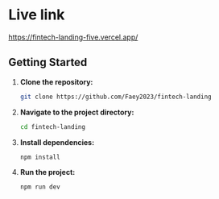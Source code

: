 # Live link

https://fintech-landing-five.vercel.app/

## Getting Started

1. **Clone the repository:**

   ```bash
   git clone https://github.com/Faey2023/fintech-landing

   ```

2. **Navigate to the project directory:**

   ```bash
   cd fintech-landing
   ```

3. **Install dependencies:**

   ```bash
   npm install
   ```

4. **Run the project:**
   ```bash
   npm run dev
   ```